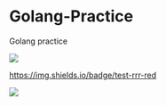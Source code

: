 # Golang-Practice
 Golang practice
 
<a href="https://public.tableau.com/profile/mblasa#!/"><img src="ttps://img.shields.io/badge/test-rrr-red"/></a>

https://img.shields.io/badge/test-rrr-red

<a href="https://public.tableau.com/profile/mblasa#!/"><img src="https://img.shields.io/badge/Matt's-Tableau%20Portfolio-yellow"/></a>
